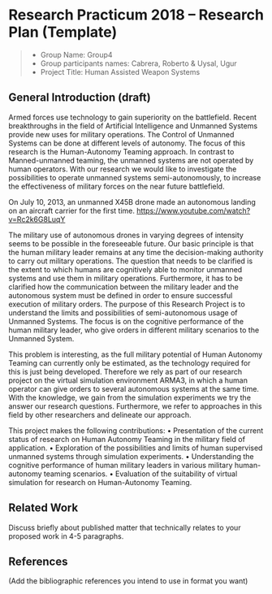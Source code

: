 # Research Practicum 2018 – Research Plan (Template)

> * Group Name: Group4
> * Group participants names: Cabrera, Roberto & Uysal, Ugur
> * Project Title: Human Assisted Weapon Systems

## General Introduction (draft)

Armed forces use technology to gain superiority on the battlefield.  Recent breakthroughs in the field of Artificial Intelligence and Unmanned Systems provide new uses for military operations.
The Control of Unmanned Systems can be done at different levels of autonomy. The focus of this research is the Human-Autonomy Teaming approach. In contrast to Manned-unmanned teaming, the unmanned systems are not operated by human operators. 
With our research we would like to investigate the possibilities to operate unmanned systems semi-autonomously, to increase the effectiveness of military forces on the near future battlefield.

On July 10, 2013, an unmanned X45B drone made an autonomous landing on an aircraft carrier for the first time.
https://www.youtube.com/watch?v=Rc2k6G8LuqY

The military use of autonomous drones in varying degrees of intensity seems to be possible in the foreseeable future.
Our basic principle is that the human military leader remains at any time the decision-making authority to carry out military operations.
The question that needs to be clarified is the extent to which humans are cognitively able to monitor unmanned systems and use them in military operations. 
Furthermore, it has to be clarified how the communication between the military leader and the autonomous system must be defined in order to ensure successful execution of military orders.
The purpose of this Research Project is to understand the limits and possibilities of semi-autonomous usage of Unmanned Systems. 
The focus is on the cognitive performance of the human military leader, who give orders in different military scenarios to the Unmanned System.

This problem is interesting, as the full military potential of Human Autonomy Teaming can currently only be estimated, as the technology required for this is just being developed.
Therefore we rely as part of our research project on the virtual simulation environment ARMA3, in which a human operator can give orders to several autonomous systems at the same time. With the knowledge, we gain from the simulation experiments we try the answer our research questions.
Furthermore, we refer to approaches in this field by other researchers and delineate our approach.

This project makes the following contributions:
•	Presentation of the current status of research on Human Autonomy Teaming in the military field of application.
•	Exploration of the possibilities and limits of human supervised unmanned systems through simulation experiments.
•	Understanding the cognitive performance of human military leaders in various military human-autonomy teaming scenarios.
•	Evaluation of the suitability of virtual simulation for research on Human-Autonomy Teaming.

## Related Work

Discuss briefly about published matter that technically relates to your proposed work in 4-5 paragraphs.

## References 

(Add the bibliographic references you intend to use in format you want)




